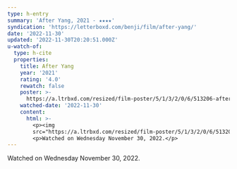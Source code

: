 ```yaml
---
type: h-entry
summary: 'After Yang, 2021 - ★★★★'
syndication: 'https://letterboxd.com/benji/film/after-yang/'
date: '2022-11-30'
updated: '2022-11-30T20:20:51.000Z'
u-watch-of:
  type: h-cite
  properties:
    title: After Yang
    year: '2021'
    rating: '4.0'
    rewatch: false
    poster: >-
      https://a.ltrbxd.com/resized/film-poster/5/1/3/2/0/6/513206-after-yang-0-600-0-900-crop.jpg?v=a7b081cba8
    watched-date: '2022-11-30'
    content:
      html: >-
        <p><img
        src="https://a.ltrbxd.com/resized/film-poster/5/1/3/2/0/6/513206-after-yang-0-600-0-900-crop.jpg?v=a7b081cba8"/></p>
        <p>Watched on Wednesday November 30, 2022.</p>
---
```

Watched on Wednesday November 30, 2022.
